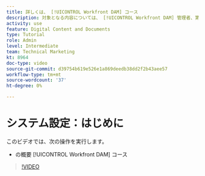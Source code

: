 ```yaml
---
title: 詳しくは、 [!UICONTROL Workfront DAM] コース
description: 対象となる内容については、 [!UICONTROL Workfront DAM] 管理者、第 1 部システムセットアップコース
activity: use
feature: Digital Content and Documents
type: Tutorial
role: Admin
level: Intermediate
team: Technical Marketing
kt: 8964
doc-type: video
source-git-commit: d39754b619e526e1a869deedb38dd2f2b43aee57
workflow-type: tm+mt
source-wordcount: '37'
ht-degree: 0%

---
```


# システム設定：はじめに

このビデオでは、次の操作を実行します。

* の概要 [!UICONTROL Workfront DAM] コース

>[!VIDEO](https://video.tv.adobe.com/v/335227/?quality=12)

<!-- Learn more graphic & links to documentation articles
* Accessing help for Workfront DAM
* Workfront DAM within Workfront
-->
